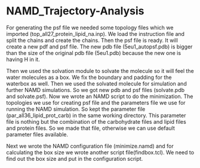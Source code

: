# NAMD_Trajectory-Analysis

  For generating the psf file we needed some topology files which we imported (top_all27_protein_lipid_na.inp). We load the instruction file and split the chains and create the chains. Then the psf file is ready. It will create a new pdf and psf file. The new pdb file (5eu1_autopsf.pdb) is bigger than the size of the original pdb file (5eu1.pdb) because the new one is having H in it.

  Then we used the solvation module to solvate the molecule so it will feel the water molecules as a box. We fix the boundary and padding for the waterbox as well. Then we used the solvated molecule for simulation and further NAMD simulations. So we got new pdb and psf files (solvate.pdb and solvate.psf). Now we wrote an NAMD script to do the minimization. The topologies we use for creating psf file and the parameters file we use for running the NAMD simulation. So kept the parameter file (par_all36_lipid_prot_carb) in the same working directory. This parameter file is nothing but the combination of the carbohydrate files and lipid files and protein files. So we made that file, otherwise we can use default parameter files available.

Next we wrote the NAMD configuration file (minimize.namd) and for calculating the box size we wrote another script file(findbox.tcl). We need to find out the box size and put in the configuration script.
